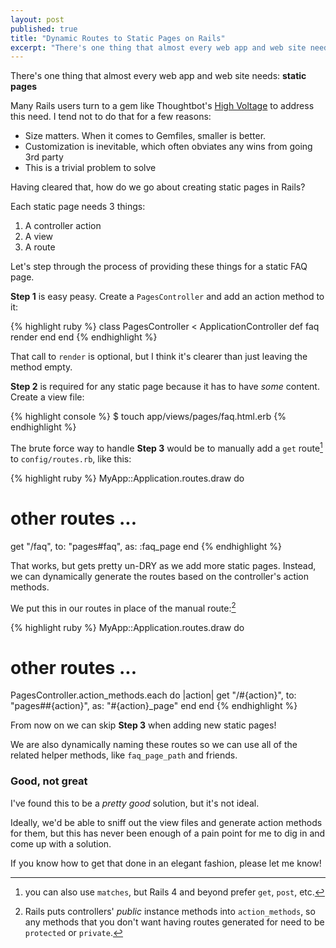 ```yaml
---
layout: post
published: true
title: "Dynamic Routes to Static Pages on Rails"
excerpt: "There's one thing that almost every web app and web site needs: static pages"
---
```


There's one thing that almost every web app and web site needs: **static pages**

Many Rails users turn to a gem like Thoughtbot's [High Voltage][high-voltage] to address this need. I tend not to do that for a few reasons:

*  Size matters. When it comes to Gemfiles, smaller is better.
*  Customization is inevitable, which often obviates any wins from going 3rd party
*  This is a trivial problem to solve

Having cleared that, how do we go about creating static pages in Rails?

Each static page needs 3 things:

1.  A controller action
2.  A view
3.  A route

Let's step through the process of providing these things for a static FAQ page.

**Step 1** is easy peasy. Create a `PagesController` and add an action method to it:

{% highlight ruby %}
class PagesController < ApplicationController
  def faq
    render
  end
end
{% endhighlight %}

That call to `render` is optional, but I think it's clearer than just leaving the method empty.

**Step 2** is required for any static page because it has to have *some* content. Create a view file:

{% highlight console %}
$ touch app/views/pages/faq.html.erb
{% endhighlight %}

The brute force way to handle **Step 3** would be to manually add a `get` route[^1] to `config/routes.rb`, like this:

{% highlight ruby %}
MyApp::Application.routes.draw do
  # other routes ...
  get "/faq", to: "pages#faq", as: :faq_page
end
{% endhighlight %}

That works, but gets pretty un-DRY as we add more static pages. Instead, we can dynamically generate the routes based on the controller's action methods.

We put this in our routes in place of the manual route:[^2]

{% highlight ruby %}
MyApp::Application.routes.draw do
  # other routes ...
  PagesController.action_methods.each do |action|
    get "/#{action}", to: "pages##{action}", as: "#{action}_page"
  end
end
{% endhighlight %}

From now on we can skip **Step 3** when adding new static pages!

We are also dynamically naming these routes so we can use all of the related helper methods, like `faq_page_path` and friends.

### Good, not great

I've found this to be a *pretty good* solution, but it's not ideal.

Ideally, we'd be able to sniff out the view files and generate action methods for them, but this has never been enough of a pain point for me to dig in and come up with a solution.

If you know how to get that done in an elegant fashion, please let me know!

[^1]: you can also use `matches`, but Rails 4 and beyond prefer `get`, `post`, etc.

[^2]: Rails puts controllers' *public* instance methods into `action_methods`, so any methods that you don't want having routes generated for need to be `protected` or `private`.

[high-voltage]:https://github.com/thoughtbot/high_voltage
